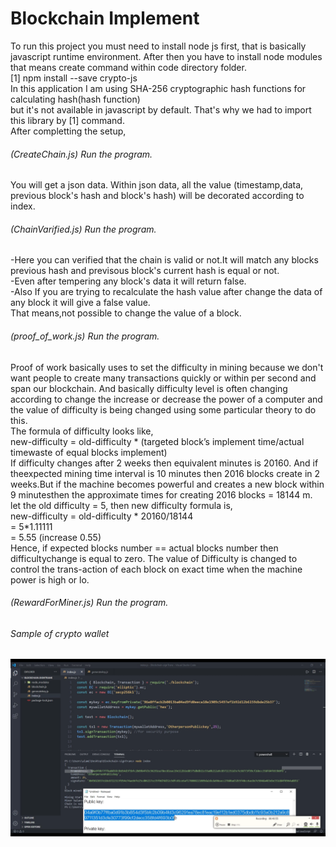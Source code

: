 # Blockchain Implement<br/>

To run this project you must need to install node js first, that is basically javascript runtime environment. After then you have to install node modules that means create command within code directory folder. <br/>
                                        [1]  npm install --save crypto-js<br/>
                                        In this application I am using SHA-256 cryptographic hash functions for calculating hash(hash function)<br/>
                                        but it's not available in javascript by default. That's why we had to import this library by [1] command.<br/>
After completting the setup,<br/>

###### (CreateChain.js) Run the program.
 You will get a json data. Within json data, all the value (timestamp,data, previous block's hash and block's hash) will be decorated according to index.<br/>
 
###### (ChainVarified.js) Run the program.
-Here you can verified that the chain is valid or not.It will match any blocks previous hash and previsous block's current hash is equal or not.<br/>
-Even after tempering any block's data it will return false.<br/>
-Also If you are trying to recalculate the hash value after change the data of any block it will give a false value.<br/>
That means,not possible to change the value of a block.<br/>

###### (proof_of_work.js) Run the program.
Proof of work basically uses to set the difficulty in mining because we don't want people to create many transactions quickly or  within per second and span our blockchain. And basically difficulty level is often changing according to change the increase or decrease the power of a computer and the value of difficulty is being changed using some particular theory to do this.<br/>
The formula of difficulty looks like,  <br/>
new-difficulty  =  old-difficulty  *  (targeted  block’s  implement  time/actual  timewaste of equal blocks implement)<br/>
If difficulty changes after 2 weeks then equivalent minutes is 20160. And if theexpected mining time interval is 10 minutes then 2016 blocks create in 2 weeks.But if the machine becomes powerful and creates a new block within 9 minutesthen the approximate times for creating 2016 blocks = 18144 m.<br/>
let the old difficulty = 5, then new difficulty formula is, <br/>
new-difficulty = old-difficulty * 20160/18144 <br/>
= 5*1.11111 <br/>
= 5.55 (increase 0.55) <br/> 
Hence,  if  expected  blocks  number  ==  actual  blocks  number  then  difficultychange is equal to zero. The value of Difficulty is changed to control the trans-action of each block on exact time when the machine power is high or lo. <br/>

###### (RewardForMiner.js) Run the program.


###### Sample of crypto wallet 
<img src="https://github.com/alaminstore/BlockChainImplement/blob/master/public_privateKey.png">

 
